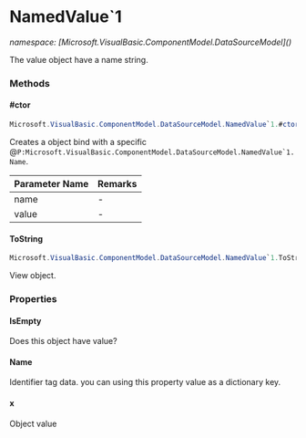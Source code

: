﻿# NamedValue`1
_namespace: [Microsoft.VisualBasic.ComponentModel.DataSourceModel](<a href="#" onClick="load('/docs/Microsoft.VisualBasic.ComponentModel.DataSourceModel/index.md')"></a>)_

The value object have a name string.



### Methods

#### #ctor
```csharp
Microsoft.VisualBasic.ComponentModel.DataSourceModel.NamedValue`1.#ctor(System.String,`0)
```
Creates a object bind with a specific @``P:Microsoft.VisualBasic.ComponentModel.DataSourceModel.NamedValue`1.Name``.

|Parameter Name|Remarks|
|--------------|-------|
|name|-|
|value|-|


#### ToString
```csharp
Microsoft.VisualBasic.ComponentModel.DataSourceModel.NamedValue`1.ToString
```
View object.


### Properties

#### IsEmpty
Does this object have value?
#### Name
Identifier tag data. you can using this property value as a dictionary key.
#### x
Object value
